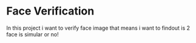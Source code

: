 # Face Verification

In this project i want to verify face image that means i want to findout is 2 face is simular or no!
